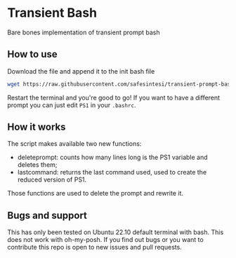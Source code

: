 # Transient Bash

Bare bones implementation of transient prompt bash

## How to use

Download the file and append it to the init bash file

```bash
wget https://raw.githubusercontent.com/safesintesi/transient-prompt-bash/main/transient.sh -O - >> ~/.bashrc
```

Restart the terminal and you're good to go!
If you want to have a different prompt you can just edit `PS1` in your `.bashrc`.

## How it works

The script makes available two new functions:

- deleteprompt: counts how many lines long is the PS1 variable and deletes them;
- lastcommand: returns the last command used, used to create the reduced version of PS1.

Those functions are used to delete the prompt and rewrite it.

## Bugs and support

This has only been tested on Ubuntu 22.10 default terminal with bash.
This does not work with oh-my-posh.
If you find out bugs or you want to contribute this repo is open to new issues and pull requests.

